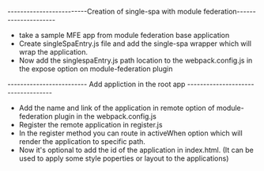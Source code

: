 
-------------------------Creation of single-spa with module federation---------------------

*  take a sample MFE app from module federation base application 
*  Create singleSpaEntry.js file and add the single-spa wrapper which will wrap the application.
*  Now add the singlespaEntry.js path location to the webpack.config.js in the expose option on module-federation plugin


------------------------- Add appliction in the root app -----------------------------------
* Add the name and link of the application in remote option of module-federation plugin in the webpack.config.js
* Register the remote application in register.js
* In the register method you can route in activeWhen option which will render the application to specific path.
* Now it's optional to add the id of the application in index.html. (It can be used to apply some style poperties or layout to the applications)








